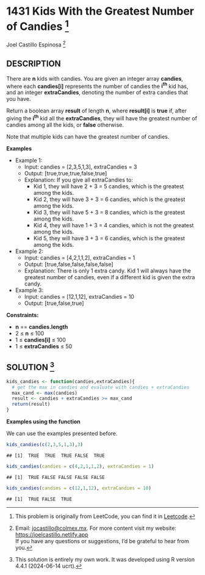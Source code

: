 
# 1431 Kids With the Greatest Number of Candies [^1]

Joel Castillo Espinosa [^2]

## DESCRIPTION

There are **n** kids with candies. You are given an integer array
**candies**, where each **candies\[i\]** represents the number of
candies the **i<sup>th</sup>** kid has, and an integer **extraCandies**,
denoting the number of extra candies that you have.

Return a boolean array **result** of length **n**, where **result\[i\]**
is **true** if, after giving the **i<sup>th</sup>** kid all the
**extraCandies**, they will have the greatest number of candies among
all the kids, or **false** otherwise.

Note that multiple kids can have the greatest number of candies.

**Examples**

- Example 1:
  - Input: candies = \[2,3,5,1,3\], extraCandies = 3
  - Output: \[true,true,true,false,true\]
  - Explanation: If you give all extraCandies to:
    - Kid 1, they will have 2 + 3 = 5 candies, which is the greatest
      among the kids.
    - Kid 2, they will have 3 + 3 = 6 candies, which is the greatest
      among the kids.
    - Kid 3, they will have 5 + 3 = 8 candies, which is the greatest
      among the kids.
    - Kid 4, they will have 1 + 3 = 4 candies, which is not the greatest
      among the kids.
    - Kid 5, they will have 3 + 3 = 6 candies, which is the greatest
      among the kids.
- Example 2:
  - Input: candies = \[4,2,1,1,2\], extraCandies = 1
  - Output: \[true,false,false,false,false\]
  - Explanation: There is only 1 extra candy. Kid 1 will always have the
    greatest number of candies, even if a different kid is given the
    extra candy.
- Example 3:
  - Input: candies = \[12,1,12\], extraCandies = 10
  - Output: \[true,false,true\]

**Constraints:**

- **n** == **candies.length**
- 2 ≤ **n** ≤ 100
- 1 ≤ **candies\[i\]** ≤ 100
- 1 ≤ **extraCandies** ≤ 50

## SOLUTION [^3]

``` r
kids_candies <- function(candies,extraCandies){
  # get the max in candies and evaluate with candies + extraCandies
  max_cand <- max(candies)
  result <- candies + extraCandies >= max_cand
  return(result)
}
```

**Examples using the function**

We can use the examples presented before.

``` r
kids_candies(c(2,3,5,1,3),3)
```

    ## [1]  TRUE  TRUE  TRUE FALSE  TRUE

``` r
kids_candies(candies = c(4,2,1,1,2), extraCandies = 1)
```

    ## [1]  TRUE FALSE FALSE FALSE FALSE

``` r
kids_candies(candies = c(12,1,12), extraCandies = 10)
```

    ## [1]  TRUE FALSE  TRUE

[^1]: This problem is originally from LeetCode, you can find it in
    [Leetcode](https://leetcode.com/problems/kids-with-the-greatest-number-of-candies/description/?envType=study-plan-v2&envId=leetcode-75).

[^2]: Email: <jocastillo@colmex.mx>. For more content visit my website:
    <https://joelcastillo.netlify.app> <br> If you have any questions or
    suggestions, I’d be grateful to hear from you.

[^3]: This solution is entirely my own work. It was developed using R
    version 4.4.1 (2024-06-14 ucrt).
